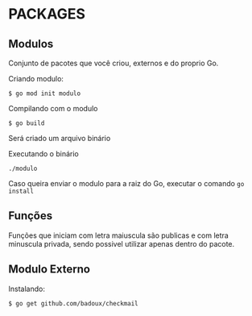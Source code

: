 PACKAGES
========

## Modulos

Conjunto de pacotes que você criou, externos e do proprio Go.

Criando modulo:
```shell
$ go mod init modulo
```

Compilando com o modulo
```shell
$ go build
```

Será criado um arquivo binário

Executando o binário
```shell
./modulo
```

Caso queira enviar o modulo para a raiz do Go, executar o comando `go install`

## Funções

Funções que iniciam com letra maiuscula são publicas e com letra minuscula privada, sendo possivel utilizar apenas dentro do pacote.

## Modulo Externo

Instalando:
```shell
$ go get github.com/badoux/checkmail
```
